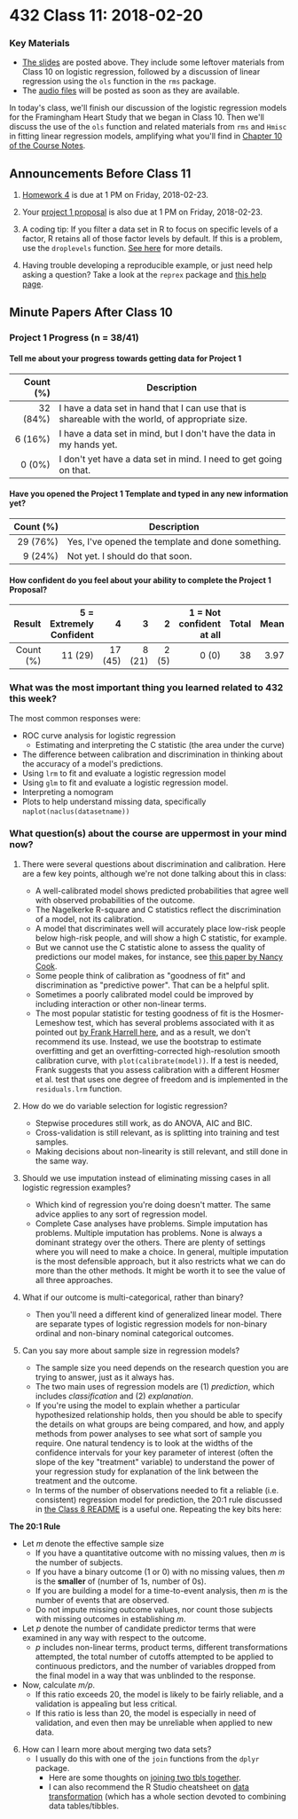# 432 Class 11: 2018-02-20

### Key Materials

- [The slides](https://github.com/THOMASELOVE/432-2018/tree/master/slides/class11) are posted above. They include some leftover materials from Class 10 on logistic regression, followed by a discussion of linear regression using the `ols` function in the `rms` package. 
- The [audio files](https://github.com/THOMASELOVE/432-2018/tree/master/slides/class10) will be posted as soon as they are available.

In today's class, we'll finish our discussion of the logistic regression models for the Framingham Heart Study that we began in Class 10. Then we'll discuss the use of the `ols` function and related materials from `rms` and `Hmisc` in fitting linear regression models, amplifying what you'll find in [Chapter 10 of the Course Notes](https://thomaselove.github.io/432-notes/using-ols-from-the-rms-package-to-fit-linear-models.html).

## Announcements Before Class 11

1. [Homework 4](https://github.com/THOMASELOVE/432-2018/tree/master/assignments/hw4) is due at 1 PM on Friday, 2018-02-23.

2. Your [project 1 proposal](https://github.com/THOMASELOVE/432-2018/blob/master/projects/project1/README.md#the-proposal) is also due at 1 PM on Friday, 2018-02-23.

3. A coding tip: If you filter a data set in R to focus on specific levels of a factor, R retains all of those factor levels by default. If this is a problem, use the `droplevels` function. [See here](https://stackoverflow.com/questions/32059343/when-filtering-with-dplyr-in-r-why-do-filtered-out-levels-of-a-variable-remain) for more details.

4. Having trouble developing a reproducible example, or just need help asking a question? Take a look at the `reprex` package and [this help page](https://www.tidyverse.org/help/).

## Minute Papers After Class 10

### Project 1 Progress (n = 38/41)

#### Tell me about your progress towards getting data for Project 1

Count (%) | Description
---------: | -------------------------------------------------------------------------------------
32 (84%) | I have a data set in hand that I can use that is shareable with the world, of appropriate size.
6 (16%) | I have a data set in mind, but I don't have the data in my hands yet.
0 (0%) | I don't yet have a data set in mind. I need to get going on that.

#### Have you opened the Project 1 Template and typed in any new information yet?

Count (%) | Description
---------: | -------------------------------------------------------------------------------------
29 (76%) | Yes, I've opened the template and done something.
9 (24%) | Not yet. I should do that soon.

#### How confident do you feel about your ability to complete the Project 1 Proposal?

Result | 5 = Extremely Confident | 4 | 3 | 2 | 1 = Not confident at all | Total | Mean
---------: | ----------------: | -----: | -----: | -----: | -----: | ----: | ----:
Count (%) | 11 (29) | 17 (45) | 8 (21) | 2 (5) | 0 (0) | 38 | 3.97

### What was the most important thing you learned related to 432 this week?

The most common responses were:

- ROC curve analysis for logistic regression
    + Estimating and interpreting the C statistic (the area under the curve)
- The difference between calibration and discrimination in thinking about the accuracy of a model's predictions.
- Using `lrm` to fit and evaluate a logistic regression model
- Using `glm` to fit and evaluate a logistic regression model.
- Interpreting a nomogram
- Plots to help understand missing data, specifically `naplot(naclus(datasetname))`

### What question(s) about the course are uppermost in your mind now?

1. There were several questions about discrimination and calibration. Here are a few key points, although we're not done talking about this in class:
    - A well-calibrated model shows predicted probabilities that agree well with observed probabilities of the outcome.
    - The Nagelkerke R-square and C statistics reflect the discrimination of a model, not its calibration.
    - A model that discriminates well will accurately place low-risk people below high-risk people, and will show a high C statistic, for example.
    - But we cannot use the C statistic alone to assess the quality of predictions our model makes, for instance, see [this paper by Nancy Cook](http://circ.ahajournals.org/content/115/7/928.full.pdf).
    - Some people think of calibration as "goodness of fit" and discrimination as "predictive power". That can be a helpful split. 
    - Sometimes a poorly calibrated model could be improved by including interaction or other non-linear terms.
    - The most popular statistic for testing goodness of fit is the Hosmer-Lemeshow test, which has several problems associated with it as pointed out [by Frank Harrell here](https://stats.stackexchange.com/questions/169438/evaluating-logistic-regression-and-interpretation-of-hosmer-lemeshow-goodness-of), and as a result, we don't recommend its use. Instead, we use the bootstrap to estimate overfitting and get an overfitting-corrected high-resolution smooth calibration curve, with `plot(calibrate(model))`. If a test is needed, Frank suggests that you assess calibration with a different Hosmer et al. test that uses one degree of freedom and is implemented in the `residuals.lrm` function.

2. How do we do variable selection for logistic regression?
    - Stepwise procedures still work, as do ANOVA, AIC and BIC.
    - Cross-validation is still relevant, as is splitting into training and test samples.
    - Making decisions about non-linearity is still relevant, and still done in the same way.

3. Should we use imputation instead of eliminating missing cases in all logistic regression examples?
    - Which kind of regression you're doing doesn't matter. The same advice applies to any sort of regression model.
    - Complete Case analyses have problems. Simple imputation has problems. Multiple imputation has problems. None is always a dominant strategy over the others. There are plenty of settings where you will need to make a choice. In general, multiple imputation is the most defensible approach, but it also restricts what we can do more than the other methods. It might be worth it to see the value of all  three approaches.

4. What if our outcome is multi-categorical, rather than binary?
    - Then you'll need a different kind of generalized linear model. There are separate types of logistic regression models for non-binary ordinal and non-binary nominal categorical outcomes.

5. Can you say more about sample size in regression models?
    - The sample size you need depends on the research question you are trying to answer, just as it always has.
    - The two main uses of regression models are (1) *prediction*, which includes *classification* and (2) *explanation*.
    - If you're using the model to explain whether a particular hypothesized relationship holds, then you should be able to specify the details on what groups are being compared, and how, and apply methods from power analyses to see what sort of sample you require. One natural tendency is to look at the widths of the confidence intervals for your key parameter of interest (often the slope of the key "treatment" variable) to understand the power of your regression study for explanation of the link between the treatment and the outcome.
    - In terms of the number of observations needed to fit a reliable (i.e. consistent) regression model for prediction, the 20:1 rule discussed in [the Class 8 README](https://github.com/THOMASELOVE/432-2018/tree/master/slides/class08) is a useful one. Repeating the key bits here:

**The 20:1 Rule** 

- Let *m* denote the effective sample size 
    + If you have a quantitative outcome with no missing values, then *m* is the number of subjects.
    + If you have a binary outcome (1 or 0) with no missing values, then *m* is the **smaller** of (number of 1s, number of 0s).
    + If you are building a model for a time-to-event analysis, then *m* is the number of events that are observed.
    + Do not impute missing outcome values, nor count those subjects with missing outcomes in establishing *m*.
- Let *p* denote the number of candidate predictor terms that were examined in any way with respect to the outcome.
    + *p* includes non-linear terms, product terms, different transformations attempted, the total number of cutoffs attempted to be applied to continuous predictors, and the number of variables dropped from the final model in a way that was unblinded to the response.
- Now, calculate *m/p*. 
    + If this ratio exceeds 20, the model is likely to be fairly reliable, and a validation is appealing but less critical.
    + If this ratio is less than 20, the model is especially in need of validation, and even then may be unreliable when applied to new data.

6. How can I learn more about merging two data sets?
    - I usually do this with one of the `join` functions from the `dplyr` package. 
        + Here are some thoughts on [joining two tbls together](http://dplyr.tidyverse.org/reference/join.html).
        + I can also recommend the R Studio cheatsheet on [data transformation](https://github.com/rstudio/cheatsheets/raw/master/data-transformation.pdf) (which has a whole section devoted to combining data tables/tibbles.


